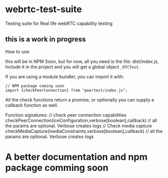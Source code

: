 # webrtc-test-suite
Testing suite for Real life webRTC capability testing

## this is a work in progress

How to use: 

this will be in NPM Soon, but for now, all you need is the file: dist/index.js, 
Include it in the project and you will get a global object `_RTCTest`. 

If you are using a module bundler, you can import it with: 

    // NPM package coming soon
    import {checkPeerConnection} from "peertest/index.js";


All the check functions return a promise, or optionally you can supply a callback function as well. 

Function signatures: 
    // check peer connection capabilities
    checkPeerConnection(iceConfiguration,verbose[boolean],callback) // all the params are optional. Verbose creates logs
    // Check media capture
    checkMediaCapture(mediaConstraints,verbose[boolean],callback) // all the params are optional. Verbose creates logs

# A better documentation and npm package comming soon